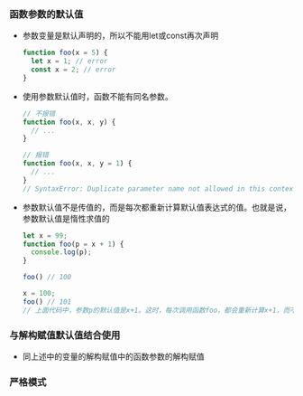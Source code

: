 ### 函数参数的默认值

- 参数变量是默认声明的，所以不能用let或const再次声明

  ```js
  function foo(x = 5) {
    let x = 1; // error
    const x = 2; // error
  }
  ```

- 使用参数默认值时，函数不能有同名参数。

  ```js
  // 不报错
  function foo(x, x, y) {
    // ...
  }

  // 报错
  function foo(x, x, y = 1) {
    // ...
  }
  // SyntaxError: Duplicate parameter name not allowed in this context
  ```

- 参数默认值不是传值的，而是每次都重新计算默认值表达式的值。也就是说，参数默认值是惰性求值的


  ```js
  let x = 99;
  function foo(p = x + 1) {
    console.log(p);
  }

  foo() // 100

  x = 100;
  foo() // 101
  // 上面代码中，参数p的默认值是x+1。这时，每次调用函数foo，都会重新计算x+1，而不是默认p等于100。
  ```

### 与解构赋值默认值结合使用

  - 同上述中的变量的解构赋值中的函数参数的解构赋值

### 严格模式